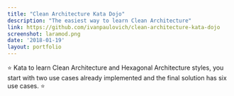 ```yaml
---
title: "Clean Architecture Kata Dojo"
description: "The easiest way to learn Clean Architecture"
link: https://github.com/ivanpaulovich/clean-architecture-kata-dojo
screenshot: laramod.png
date: '2018-01-19'
layout: portfolio
---
```


:star: Kata to learn Clean Architecture and Hexagonal Architecture styles, you start with two use cases already implemented and the final solution has six use cases. :star: